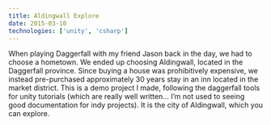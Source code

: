 ```yaml
---
title: Aldingwall Explore
date: 2015-03-10
technologies: ['unity', 'csharp']
---
```

When playing Daggerfall with my friend Jason back in the day, we had to choose a hometown.  We ended up choosing Aldingwall, located in the Daggerfall province.  Since buying a house was prohibitively expensive, we instead pre-purchased approximately 30 years stay in an inn located in the market district.  This is a demo project I made, following the daggerfall tools for unity tutorials (which are really well written… I’m not used to seeing good documentation for indy projects).  It is the city of Aldingwall, which you can explore.